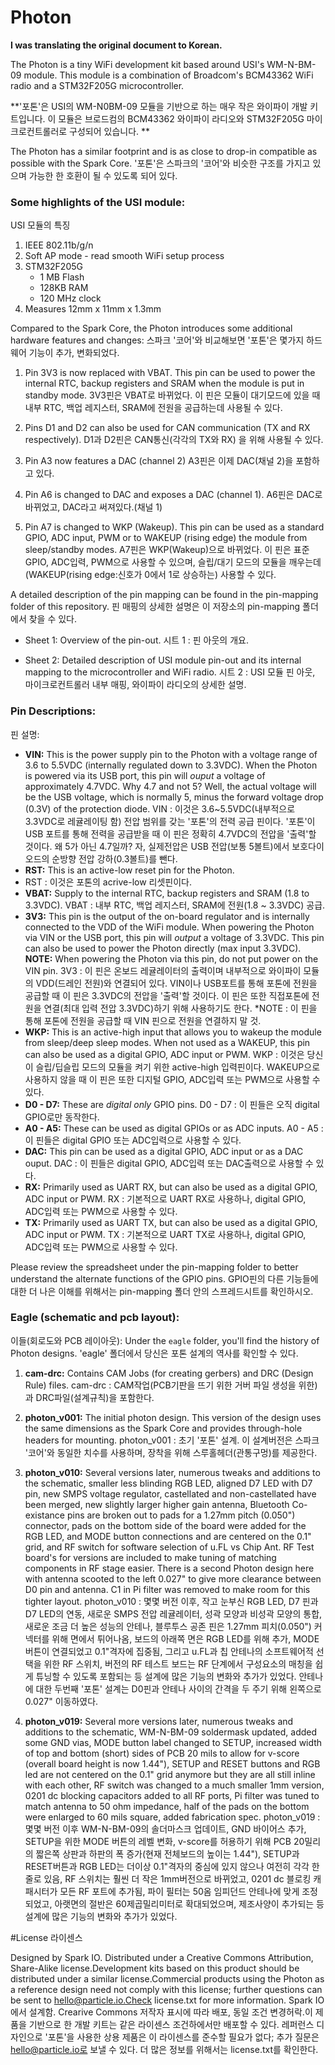 # Photon
__I was translating the original document to Korean.__

The Photon is a tiny WiFi development kit based around USI's WM-N-BM-09 module. This module is a combination of Broadcom's BCM43362 WiFi radio and a STM32F205G microcontroller.

**'포톤'은 USI의 WM-N0BM-09 모듈을 기반으로 하는 매우 작은 와이파이 개발 키트입니다. 이 모듈은 브로드컴의 BCM43362 와이파이 라디오와 STM32F205G 마이크로컨트롤러로 구성되어 있습니다. **

The Photon has a similar footprint and is as close to drop-in compatible as possible with the Spark Core.
'포톤'은 스파크의 '코어'와 비슷한 구조를 가지고 있으며 가능한 한 호환이 될 수 있도록 되어 있다.

### Some highlights of the USI module:
USI 모듈의 특징

 1. IEEE 802.11b/g/n
 2. Soft AP mode - read smooth WiFi setup process
 3. STM32F205G
 	- 1 MB Flash
 	- 128KB RAM
 	- 120 MHz clock
 4. Measures 12mm x 11mm x 1.3mm


Compared to the Spark Core, the Photon introduces some additional hardware features and changes: 
스파크 '코어'와 비교해보면 '포톤'은 몇가지 하드웨어 기능이 추가, 변화되었다. 

 1. Pin 3V3 is now replaced with VBAT. This pin can be used to power the internal RTC, backup registers and SRAM when the module is put in standby mode.
3V3핀은 VBAT로 바뀌었다. 이 핀은 모듈이 대기모드에 있을 때 내부 RTC, 백업 레지스터, SRAM에 전원을 공급하는데 사용될 수 있다. 


 2. Pins D1 and D2 can also be used for CAN communication (TX and RX respectively).
D1과 D2핀은 CAN통신(각각의 TX와 RX) 을 위해 사용될 수 있다. 


 3. Pin A3 now features a DAC (channel 2)
A3핀은 이제 DAC(채널 2)을 포함하고 있다.


 4. Pin A6 is changed to DAC and exposes a DAC (channel 1).
A6핀은 DAC로 바뀌었고, DAC라고 써져있다.(채널 1)


 5. Pin A7 is changed to WKP (Wakeup). This pin can be used as a standard GPIO, ADC input, PWM or to WAKEUP (rising edge) the module from sleep/standby modes.
A7핀은 WKP(Wakeup)으로 바뀌었다. 이 핀은 표준 GPIO, ADC입력, PWM으로 사용할 수 있으며, 슬립/대기 모드의 모듈을 깨우는데(WAKEUP(rising edge:신호가 0에서 1로 상승하는) 사용할 수 있다. 

A detailed description of the pin mapping can be found in the pin-mapping folder of this repository.
핀 매핑의 상세한 설명은 이 저장소의 pin-mapping 폴더에서 찾을 수 있다.

* Sheet 1: Overview of the pin-out.
시트 1 : 핀 아웃의 개요.

* Sheet 2: Detailed description of USI module pin-out and its internal mapping to the microcontroller and WiFi radio.
시트 2 : USI 모듈 핀 아웃, 마이크로컨트롤러 내부 매핑, 와이파이 라디오의 상세한 설명.

### Pin Descriptions:
핀 설명:
- **VIN:** This is the power supply pin to the Photon with a voltage range of 3.6 to 5.5VDC (internally regulated down to 3.3VDC). When the Photon is powered via its USB port, this pin will *ouput* a voltage of approximately 4.7VDC. Why 4.7 and not 5? Well, the actual voltage will be the USB voltage, which is normally 5, minus the forward voltage drop (0.3V) of the protection diode.
VIN : 이것은 3.6~5.5VDC(내부적으로 3.3VDC로 레귤레이팅 함) 전압 범위를 갖는 '포톤'의 전력 공급 핀이다. '포톤'이 USB 포트를 통해 전력을 공급받을 때 이 핀은 정확히 4.7VDC의 전압을 '출력'할 것이다. 왜 5가 아닌 4.7일까? 자, 실제전압은 USB 전압(보통 5볼트)에서 보호다이오드의 순방향 전압 강하(0.3볼트)를 뺀다.
- **RST:** This is an active-low reset pin for the Photon.
- RST : 이것은 포톤의 acrive-low 리셋핀이다.
- **VBAT:** Supply to the internal RTC, backup registers and SRAM (1.8 to 3.3VDC).
VBAT : 내부 RTC, 백업 레지스터, SRAM에 전원(1.8 ~ 3.3VDC) 공급.
- **3V3:** This pin is the output of the on-board regulator and is internally connected to the VDD of the WiFi module. When powering the Photon via VIN or the USB port, this pin will *output* a voltage of 3.3VDC. This pin can also be used to power the Photon directly (max input 3.3VDC). **NOTE:** When powering the Photon via this pin, do not put power on the VIN pin.
3V3 : 이 핀은 온보드 레귤레이터의 출력이며 내부적으로 와이파이 모듈의 VDD(드레인 전원)와 연결되어 있다. VIN이나 USB포트를 통해 포톤에 전원을 공급할 때 이 핀은 3.3VDC의 전압을 '출력'할 것이다. 이 핀은 또한 직접포톤에 전원을 연결(최대 입력 전압 3.3VDC)하기 위해 사용하기도 한다. *NOTE : 이 핀을 통해 포톤에 전원을 공급할 때 VIN 핀으로 전원을 연결하지 말 것. 
- **WKP:** This is an active-high input that allows you to wakeup the module from sleep/deep sleep modes. When not used as a WAKEUP, this pin can also be used as a digital GPIO, ADC input or PWM.
WKP : 이것은 당신이 슬립/딥슬립 모드의 모듈을 켜기 위한 active-high 입력핀이다. WAKEUP으로 사용하지 않을 때 이 핀은 또한 디지털 GPIO, ADC입력 또는 PWM으로 사용할 수 있다. 
- **D0 - D7:** These are _digital only_ GPIO pins.
D0 - D7 : 이 핀들은 오직 digital GPIO로만 동작한다. 
- **A0 - A5:** These can be used as digital GPIOs or as ADC inputs.
A0 - A5 : 이 핀들은 digital GPIO 또는 ADC입력으로 사용할 수 있다. 
- **DAC:** This pin can be used as a digital GPIO, ADC input or as a DAC ouput.
DAC : 이 핀들은 digital GPIO, ADC입력 또는 DAC출력으로 사용할 수 있다. 
- **RX:** Primarily used as UART RX, but can also be used as a digital GPIO, ADC input or PWM.
RX : 기본적으로 UART RX로 사용하나, digital GPIO, ADC입력 또는 PWM으로 사용할 수 있다. 
- **TX:** Primarily used as UART TX, but can also be used as a digital GPIO, ADC input or PWM.
TX : 기본적으로 UART TX로 사용하나, digital GPIO, ADC입력 또는 PWM으로 사용할 수 있다. 

Please review the spreadsheet under the pin-mapping folder to better understand the alternate functions of the GPIO pins.
GPIO핀의 다른 기능들에 대한 더 나은 이해를 위해서는 pin-mapping 폴더 안의 스프레드시트를 확인하시오.

### Eagle (schematic and pcb layout):
이들(회로도와 PCB 레이아웃):
Under the `eagle` folder, you'll find the history of Photon designs.
'eagle' 폴더에서 당신은 포톤 설계의 역사를 확인할 수 있다. 
 1. **cam-drc:** Contains CAM Jobs (for creating gerbers) and DRC (Design Rule) files.
cam-drc : CAM작업(PCB기판을 뜨기 위한 거버 파일 생성을 위한)과 DRC파일(설계규칙)을 포함한다.
 2. **photon_v001:** The initial photon design.  This version of the design uses the same dimensions as the Spark Core and provides through-hole headers for mounting.
photon_v001 : 초기 '포톤' 설계. 이 설계버전은 스파크 '코어'와 동일한 치수를 사용하며, 장착을 위해 스루홀헤더(관통구멍)를 제공한다. 
 3. **photon_v010:** Several versions later, numerous tweaks and additions to the schematic, smaller less blinding RGB LED, aligned D7 LED with D7 pin, new SMPS voltage regulator, castellated and non-castellated have been merged, new slightly larger higher gain antenna, Bluetooth Co-existance pins are broken out to pads for a 1.27mm pitch (0.050") connector, pads on the bottom side of the board were added for the RGB LED, and MODE button connections and are centered on the 0.1" grid, and RF switch for software selection of u.FL vs Chip Ant. RF Test board's for versions are included to make tuning of matching components in RF stage easier. There is a second Photon design here with antenna scooted to the left 0.027" to give more clearance between D0 pin and antenna.  C1 in Pi filter was removed to make room for this tighter layout.
photon_v010 : 몇몇 버전 이후, 작고 눈부신 RGB LED, D7 핀과 D7 LED의 연동, 새로운 SMPS 전압 레귤레이터, 성곽 모양과 비성곽 모양의 통합, 새로운 조금 더 높은 성능의 안테나, 블루투스 공존 핀은 1.27mm 피치(0.050") 커넥터를 위해 면에서 튀어나옴, 보드의 아래쪽 면은 RGB LED를 위해 추가, MODE버튼이 연결되었고 0.1"격자에 집중됨, 그리고 u.FL과 칩 안테나의 소프트웨어적 선택을 위한 RF 스위치, 버전의 RF 테스트 보드는 RF 단계에서 구성요소의 매칭을 쉽게 튜닝할 수 있도록 포함되는 등 설계에 많은 기능의 변화와 추가가 있었다. 안테나에 대한 두번째 '포톤' 설계는 D0핀과 안테나 사이의 간격을 두 주기 위해 왼쪽으로 0.027" 이동하였다. 

 4. **photon_v019:** Several more versions later, numerous tweaks and additions to the schematic, WM-N-BM-09 soldermask updated, added some GND vias, MODE button label changed to SETUP, increased width of top and bottom (short) sides of PCB 20 mils to allow for v-score (overall board height is now 1.44"), SETUP and RESET buttons and RGB led are not centered on the 0.1" grid anymore but they are all still inline with each other, RF switch was changed to a much smaller 1mm version, 0201 dc blocking capacitors added to all RF ports, Pi filter was tuned to match antenna to 50 ohm impedance, half of the pads on the bottom were enlarged to 60 mils square, added fabrication spec.
photon_v019 : 몇몇 버전 이후 WM-N-BM-09의 솔더마스크 업데이트, GND 바이어스 추가, SETUP을 위한 MODE 버튼의 레벨 변화, v-score를 허용하기 위해 PCB 20밀리의 짧은쪽 상판과 하판의 폭 증가(현재 전체보드의 높이는 1.44"), SETUP과 RESET버튼과 RGB LED는 더이상 0.1"격자의 중심에 있지 않으나 여전히 각각 한줄로 있음, RF 스위치는 훨씬 더 작은 1mm버전으로 바뀌었고, 0201 dc 블로킹 캐패시터가 모든 RF 포트에 추가됨, 파이 필터는 50옴 임피던드 안테나에 맞게 조정되었고, 아랫면의 절반은 60제곱밀리미터로 확대되었으며, 제조사양이 추가되는 등 설계에 많은 기능의 변화와 추가가 있었다. 

#License
라이센스

Designed by Spark IO. Distributed under a Creative Commons Attribution, Share-Alike license.Development kits based on this product should be distributed under a similar license.Commercial products using the Photon as a reference design need not comply with this license; further questions can be sent to hello@particle.io.Check license.txt for more information.
Spark IO에서 설계함. Crearive Commons 저작자 표시에 따라 배포, 동일 조건 변경허락.이 제품을 기반으로 한 개발 키트는 같은 라이센스 조건하에서만 배포할 수 있다. 레퍼런스 디자인으로 '포톤'을 사용한 상용 제품은 이 라이센스를 준수할 필요가 없다; 추가 질문은 hello@particle.io로 보낼 수 있다. 더 많은 정보를 위해서는 license.txt를 확인한다.

